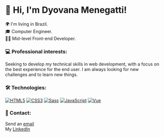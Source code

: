# 👋 Hi, I'm Dyovana Menegatti!

🌍 I'm living in Brazil.  
🎓 Computer Engineer.  
👩‍💻 Mid-level Front-end Developer.

### 💻 Professional interests:
Seeking to develop my technical skills in web development, with a focus on the best experience for the end user. 
I am always looking for new challenges and to learn new things.

### 🛠️ Technologies:
[![HTML5][HTML5]][HTML5-url]
[![CSS3][CSS3]][CSS3-url]
[![Sass][Sass]][Sass-url]
[![JavaScript][JavaScript]][JavaScript-url]
[![Vue][Vue.js]][Vue-url]

<!-- Links and URLs -->
[HTML5]: https://img.shields.io/badge/HTML5-E34F26?style=for-the-badge&logo=html5&logoColor=white
[HTML5-url]: https://developer.mozilla.org/en-US/docs/Web/Guide/HTML/HTML5
[CSS3]: https://img.shields.io/badge/CSS3-1572B6?style=for-the-badge&logo=css3&logoColor=white
[CSS3-url]: https://developer.mozilla.org/en-US/docs/Web/CSS/CSS3
[Sass]: https://img.shields.io/badge/Sass-CC6699?style=for-the-badge&logo=sass&logoColor=white
[Sass-url]: https://sass-lang.com/
[JavaScript]: https://img.shields.io/badge/JavaScript-F7DF1E?style=for-the-badge&logo=javascript&logoColor=black
[JavaScript-url]: https://developer.mozilla.org/en-US/docs/Web/JavaScript
[Vue.js]: https://img.shields.io/badge/Vue.js-35495E?style=for-the-badge&logo=vue.js&logoColor=4FC08D
[Vue-url]: https://vuejs.org/

### 🔗 Contact:
Send an [email](mailto:dyo.menegatti@hotmail.com)  
My [LinkedIn](https://www.linkedin.com/in/dyomenegatti/)
